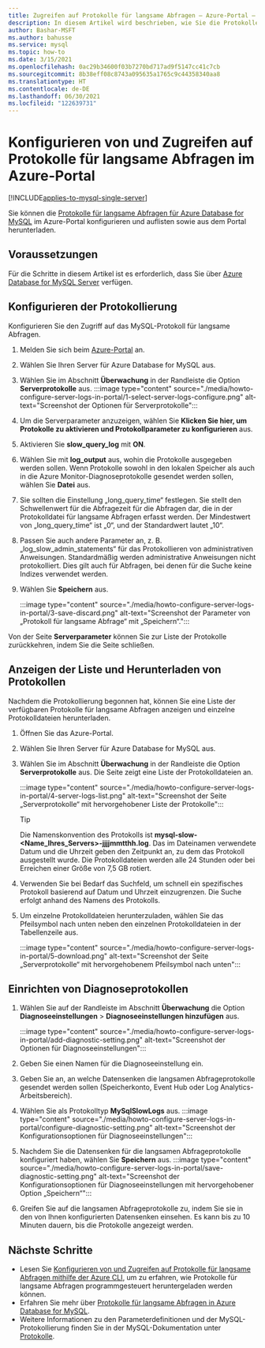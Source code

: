 ```yaml
---
title: Zugreifen auf Protokolle für langsame Abfragen – Azure-Portal – Azure Database for MySQL
description: In diesem Artikel wird beschrieben, wie Sie die Protokolle für langsame Abfragen in Azure Database for MySQL im Azure-Portal konfigurieren und aus dem Portal auf die Protokolle zugreifen.
author: Bashar-MSFT
ms.author: bahusse
ms.service: mysql
ms.topic: how-to
ms.date: 3/15/2021
ms.openlocfilehash: 0ac29b34600f03b7270bd717ad9f5147cc41c7cb
ms.sourcegitcommit: 8b38eff08c8743a095635a1765c9c44358340aa8
ms.translationtype: HT
ms.contentlocale: de-DE
ms.lasthandoff: 06/30/2021
ms.locfileid: "122639731"
---
```

# <a name="configure-and-access-slow-query-logs-from-the-azure-portal"></a>Konfigurieren von und Zugreifen auf Protokolle für langsame Abfragen im Azure-Portal

[!INCLUDE[applies-to-mysql-single-server](includes/applies-to-mysql-single-server.md)]

Sie können die [Protokolle für langsame Abfragen für Azure Database for MySQL](concepts-server-logs.md) im Azure-Portal konfigurieren und auflisten sowie aus dem Portal herunterladen.

## <a name="prerequisites"></a>Voraussetzungen
Für die Schritte in diesem Artikel ist es erforderlich, dass Sie über [Azure Database for MySQL Server](quickstart-create-mysql-server-database-using-azure-portal.md) verfügen.

## <a name="configure-logging"></a>Konfigurieren der Protokollierung
Konfigurieren Sie den Zugriff auf das MySQL-Protokoll für langsame Abfragen. 

1. Melden Sie sich beim [Azure-Portal](https://portal.azure.com/) an.

2. Wählen Sie Ihren Server für Azure Database for MySQL aus.

3. Wählen Sie im Abschnitt **Überwachung** in der Randleiste die Option **Serverprotokolle** aus. 
   :::image type="content" source="./media/howto-configure-server-logs-in-portal/1-select-server-logs-configure.png" alt-text="Screenshot der Optionen für Serverprotokolle":::

4. Um die Serverparameter anzuzeigen, wählen Sie **Klicken Sie hier, um Protokolle zu aktivieren und Protokollparameter zu konfigurieren** aus.

5. Aktivieren Sie **slow_query_log** mit **ON**.

6. Wählen Sie mit **log_output** aus, wohin die Protokolle ausgegeben werden sollen. Wenn Protokolle sowohl in den lokalen Speicher als auch in die Azure Monitor-Diagnoseprotokolle gesendet werden sollen, wählen Sie **Datei** aus.

7. Sie sollten die Einstellung „long_query_time“ festlegen. Sie stellt den Schwellenwert für die Abfragezeit für die Abfragen dar, die in der Protokolldatei für langsame Abfragen erfasst werden. Der Mindestwert von „long_query_time“ ist „0“, und der Standardwert lautet „10“.

8. Passen Sie auch andere Parameter an, z. B. „log_slow_admin_statements“ für das Protokollieren von administrativen Anweisungen. Standardmäßig werden administrative Anweisungen nicht protokolliert. Dies gilt auch für Abfragen, bei denen für die Suche keine Indizes verwendet werden. 

9. Wählen Sie **Speichern** aus. 

   :::image type="content" source="./media/howto-configure-server-logs-in-portal/3-save-discard.png" alt-text="Screenshot der Parameter von „Protokoll für langsame Abfrage“ mit „Speichern“.":::

Von der Seite **Serverparameter** können Sie zur Liste der Protokolle zurückkehren, indem Sie die Seite schließen.

## <a name="view-list-and-download-logs"></a>Anzeigen der Liste und Herunterladen von Protokollen
Nachdem die Protokollierung begonnen hat, können Sie eine Liste der verfügbaren Protokolle für langsame Abfragen anzeigen und einzelne Protokolldateien herunterladen.

1. Öffnen Sie das Azure-Portal.

2. Wählen Sie Ihren Server für Azure Database for MySQL aus.

3. Wählen Sie im Abschnitt **Überwachung** in der Randleiste die Option **Serverprotokolle** aus. Die Seite zeigt eine Liste der Protokolldateien an.

   :::image type="content" source="./media/howto-configure-server-logs-in-portal/4-server-logs-list.png" alt-text="Screenshot der Seite „Serverprotokolle“ mit hervorgehobener Liste der Protokolle":::

   > [!TIP]
   > Die Namenskonvention des Protokolls ist **mysql-slow-<Name_Ihres_Servers>-jjjjmmtthh.log**. Das im Dateinamen verwendete Datum und die Uhrzeit geben den Zeitpunkt an, zu dem das Protokoll ausgestellt wurde. Die Protokolldateien werden alle 24 Stunden oder bei Erreichen einer Größe von 7,5 GB rotiert. 

4. Verwenden Sie bei Bedarf das Suchfeld, um schnell ein spezifisches Protokoll basierend auf Datum und Uhrzeit einzugrenzen. Die Suche erfolgt anhand des Namens des Protokolls.

5. Um einzelne Protokolldateien herunterzuladen, wählen Sie das Pfeilsymbol nach unten neben den einzelnen Protokolldateien in der Tabellenzeile aus.

   :::image type="content" source="./media/howto-configure-server-logs-in-portal/5-download.png" alt-text="Screenshot der Seite „Serverprotokolle“ mit hervorgehobenem Pfeilsymbol nach unten":::

## <a name="set-up-diagnostic-logs"></a>Einrichten von Diagnoseprotokollen

1. Wählen Sie auf der Randleiste im Abschnitt **Überwachung** die Option **Diagnoseeinstellungen** > **Diagnoseeinstellungen hinzufügen** aus.

   :::image type="content" source="./media/howto-configure-server-logs-in-portal/add-diagnostic-setting.png" alt-text="Screenshot der Optionen für Diagnoseeinstellungen":::

2. Geben Sie einen Namen für die Diagnoseeinstellung ein.

3. Geben Sie an, an welche Datensenken die langsamen Abfrageprotokolle gesendet werden sollen (Speicherkonto, Event Hub oder Log Analytics-Arbeitsbereich).

4. Wählen Sie als Protokolltyp **MySqlSlowLogs** aus.
:::image type="content" source="./media/howto-configure-server-logs-in-portal/configure-diagnostic-setting.png" alt-text="Screenshot der Konfigurationsoptionen für Diagnoseeinstellungen":::

5. Nachdem Sie die Datensenken für die langsamen Abfrageprotokolle konfiguriert haben, wählen Sie **Speichern** aus.
:::image type="content" source="./media/howto-configure-server-logs-in-portal/save-diagnostic-setting.png" alt-text="Screenshot der Konfigurationsoptionen für Diagnoseeinstellungen mit hervorgehobener Option „Speichern“":::

6. Greifen Sie auf die langsamen Abfrageprotokolle zu, indem Sie sie in den von Ihnen konfigurierten Datensenken einsehen. Es kann bis zu 10 Minuten dauern, bis die Protokolle angezeigt werden.

## <a name="next-steps"></a>Nächste Schritte
- Lesen Sie [Konfigurieren von und Zugreifen auf Protokolle für langsame Abfragen mithilfe der Azure CLI](howto-configure-server-logs-in-cli.md), um zu erfahren, wie Protokolle für langsame Abfragen programmgesteuert heruntergeladen werden können.
- Erfahren Sie mehr über [Protokolle für langsame Abfragen in Azure Database for MySQL](concepts-server-logs.md).
- Weitere Informationen zu den Parameterdefinitionen und der MySQL-Protokollierung finden Sie in der MySQL-Dokumentation unter [Protokolle](https://dev.mysql.com/doc/refman/5.7/en/slow-query-log.html).